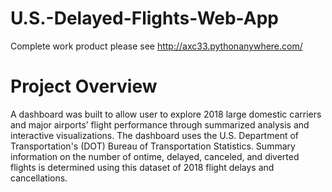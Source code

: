 # U.S.-Delayed-Flights-Web-App
Complete work product please see http://axc33.pythonanywhere.com/

# Project Overview
A dashboard was built to allow user to explore 2018 large domestic carriers and major airports’ flight performance through summarized analysis and interactive visualizations. The dashboard uses the U.S. Department of Transportation's (DOT) Bureau of Transportation Statistics. Summary information on the number of ontime, delayed, canceled, and diverted flights is determined using this dataset of 2018 flight delays and cancellations. 
